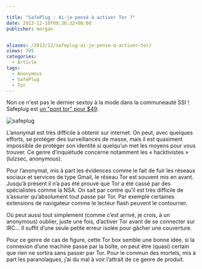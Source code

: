 ```yaml
---

title: "SafePlug : Ai-je pensé à activer Tor ?"
date: 2013-12-10T09:30:32+00:00
publisher: morgan


aliases: /2013/12/safeplug-ai-je-pense-a-activer-tor/
views: 705
categories:
  - Article
tags:
  - Anonymous
  - SafePlug
  - Tor
---
```

Non ce n'est pas le dernier sextoy à la mode dans la communeauté SSI ! Safeplug est [un "pont tor" pour $49](http://gigaom.com/2013/11/21/say-hello-to-safeplug-pogoplugs-49-tor-in-a-box-for-anonymous-surfing/).

![safeplug](/images/2014/01/safeplug_620px.png)

L’anonymat est très difficile à obtenir sur internet. On peut, avec quelques efforts, se protéger des surveillances de masse, mais il est quasiment impossible de protéger son identité si quelqu’un met les moyens pour vous trouver. Ce genre d’inquiétude concerne notamment les « hacktivistes » (lulzsec, anonymous).

Pour l’anonymat, mis à part les évidences comme le fait de fuir les réseaux sociaux et services de type Gmail, le réseau Tor est souvent mis en avant. Jusqu’à présent il n’a pas été prouvé que Tor a été cassé par des spécialistes comme la NSA. On sait par contre qu’il est très difficile de s’assurer qu’absolument tout passe par Tor. Par exemple certaines extensions de navigateur comme le lecteur flash peuvent le contourner.

Où peut aussi tout simplement (comme c’est arrivé, je crois, à un anonymous) oublier, juste une fois, d’activer Tor avant de se connecter sur IRC... Il suffit d’une seule petite erreur isolée pour gâcher une couverture.

Pour ce genre de cas de figure, cette Tor box semble une bonne idée, si la connexion d’une machine passe par la boîte, on peut être (quasi) certain que rien ne sortira sans passer par Tor. Pour le commun des mortels, mis à part les paranoïaques, j’ai du mal à voir l’attrait de ce genre de produit.
